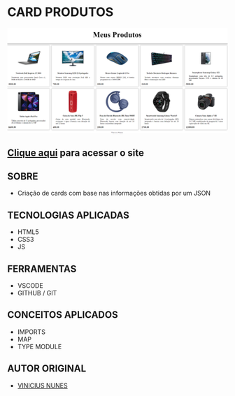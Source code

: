 # **CARD PRODUTOS**

![](./desktop.png)

## [Clique aqui](https://viniciusnunes137.github.io/cardProdutos/) para acessar o site

## **SOBRE**

- Criação de cards com base nas informações obtidas por um JSON



## **TECNOLOGIAS APLICADAS**

- HTML5
- CSS3
- JS


## **FERRAMENTAS**

- VSCODE
- GITHUB / GIT


## **CONCEITOS APLICADOS**

- IMPORTS
- MAP
- TYPE MODULE

## **AUTOR ORIGINAL**

- [VINICIUS NUNES](https://github.com/VINICIUSNUNES137)

